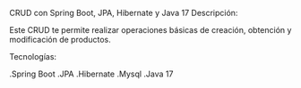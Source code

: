 CRUD con Spring Boot, JPA, Hibernate y Java 17
Descripción:

Este CRUD te permite realizar operaciones básicas de creación, obtención y modificación de productos.

Tecnologías:

.Spring Boot
.JPA
.Hibernate
.Mysql
.Java 17
